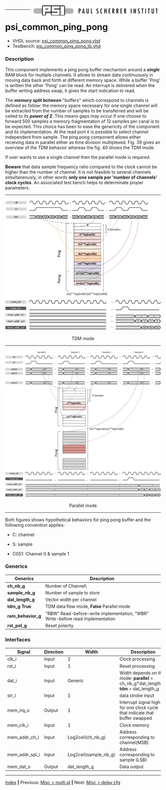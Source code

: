 <img align="right" src="../psi_logo.png">

***
# psi_common_ping_pong

- VHDL source: [psi_common_ping_pong.vhd](../../hdl/psi_common_ping_pong.vhd)
- Testbench: [psi_common_ping_pong_tb.vhd](../../testbench/psi_common_ping_pong_tb/psi_common_ping_pong_tb.vhd)

### Description

This component implements a ping pong buffer mechanism around a
***single*** RAM block for multiple channels. It allows to stream data
continuously in moving data back and forth at different memory space.
While a buffer 'Ping' is written the other 'Pong' can be read. An
interrupt is delivered when the buffer writing address swap, it gives
the start indication to read.

The ***memory split between*** "buffers" which correspond to channels is
defined as follow: the memory space necessary for one single channel
will be extracted from the number of samples to be transferred and will
be ceiled to its ***power of 2***. This means gaps may occur if one
choose to forward 500 samples a memory fragmentation of 12 samples per
canal is to be expected. This choice has been to ease the genericity of
the component and its implementation. At the read port it is possible to
select channel independent from sample. The ping pong component allows
either receiving data in parallel either as time division multiplexed.
Fig. 39 gives an overview of the TDM behavior whereas the fig. 40 shows
the TDM mode.

If user wants to use a single channel then the parallel mode is
required.

**Beware** that data sample frequency ratio compared to the clock
cannot be higher than the number of channel. It is not feasible to
several channels simultaneously, in other words **only one sample per
'number of channels' clock cycles**. An associated test
bench helps to determinate proper parameters.

---

<p align="center"><img src="ch11_4_fig42.png"></p>
<p align="center"> TDM mode </p>

---

<p align="center"><img src="ch11_4_fig43.png"></p>
<p align="center"> Parallel mode </p>

---

Both figures shows hypothetical behaviors for ping pong buffer and the
following convention applies:

-   C: channel

-   S: sample

-   C0S1: Channel 0 & sample 1

### Generics

Generics             | Description
---------------------|----------------------------------
**ch\_nb\_g**        |Number of Channel\
**sample\_nb\_g**    |Number of sample to store
**dat\_length\_g**   |Vector width per channel
**tdm\_g** **True**  |TDM data flow mode, **False** Parallel mode
**ram\_behavior\_g** |"RBW" Read-before-write implementation, "WBR" Write-before read implementation
**rst\_pol\_g**      |Reset polarity


### Interfaces

Signal            | Direction | Width           | Description     
-------------------|-----------|-----------------|-----------------
clk\_i            | Input     | 1               | Clock processing  
rst\_i            | Input     | 1               | Reset processing
dat\_i            | Input     | Generic         | Width depends on the mode: **parallel** = ch\_nb\_g*dat\_length\_g, **tdm** =  dat\_length\_g 
str\_i            | Input     | 1               | data strobe input         
mem\_irq\_o       | Output    | 1               | Interrupt signal high for one clock cycle that indicate that buffer swapped    
mem\_clk\_i       | Input     | 1               | Clock memory    
mem\_addr\_ch\_i  | Input     | Log2ceil(ch\_nb\_g)     | Address corresponding to channel(MSB)
mem\_addr\_spl\_i | Input     | Log2ceil(sample\_nb\_g) | Address corresponding to sample (LSB)              
mem\_dat\_o       | Output    | dat\_length\_g  | Data output  

***
[Index](../psi_common_index.md) **|** Previous: [Misc > multi pl](../ch11_misc/ch11_3_multi_pl_stage.md) **|** Next:  [Misc > delay cfg](../ch11_misc/ch11_5_delay_cfg.md)
